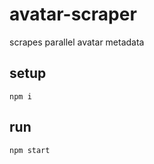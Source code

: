 # avatar-scraper

scrapes parallel avatar metadata

## setup

```
npm i
```

## run

```
npm start
```